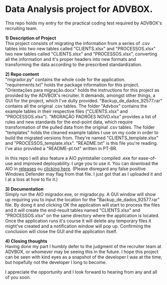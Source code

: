 # Data Analysis project for ADVBOX.

This repo holds my entry for the practical coding test required by ADVBOX's recruiting team.

**1) Description of Project**  
This project consists of migrating the information from a series of .csv tables into two new tables called "CLIENTS.xlsx" and "PROCESSOS.xlsx" two new tables called "CLIENTS.xlsx" and "PROCESSOS.xlsx", converting all the information and it's proper headers into new formats and transforming the data according to the prescribed standardization.

**2) Repo content**  
"migrador.py" contains the whole code for the application.
"requirements.txt" holds the package information for this project.
"Orientações para migração.docx" holds the instructions for this project as provided by the ADVBOX's recruiter. It demands, amongst other things, a GUI for the project, which I've dully provided.
"Backup_de_dados_92577.rar" contains all the original .csv tables.
The folder "Advbox" contains the example tables in their respective files ("CLIENTS.xlsx" and "PROCESSOS.xlsx"). "MIGRAÇÃO PADRÕES NOVO.xlsx" provides a list of rules and new standards for the end-point data, which require transformation of the pulled data from the original .csv tables.
The folder "templates" holds the cleaned example tables I use on my code in order to build the migrated versions from. They're named "CLIENTS_template.xlsx" and "PROCESSOS_template.xlsx".
"README.txt" is this file you're reading. I've also provided a "README-pt.txt" written in PT-BR.

In this repo I will also feature a AIO pyintstaller compiled .exe for ease-of-use and improved deployability. I urge you to use it. You can download the AIO in [releases](https://github.com/h-lemos/Migrador-ADVBOX/releases/tag/Latest) ou [clicking here](https://github.com/h-lemos/Migrador-ADVBOX/releases/download/Latest/migrador.AIO.zip).
(Please disregard any false positive Windows Defender may flag from that file. I just got that as I uploaded it and I at a loss at how to fix it.)

**3) Documentation**  
Simply run the AIO migrador.exe, or migrador.py. A GUI window will show up requiring you to input the location for the "Backup_de_dados_92577.rar" file. By doing it and clicking OK the application will start to process the files and it will create the end-result tables named "CLIENTS.xlsx" and "PROCESSOS.xlsx" on the same directory where the application is located. Once the application runs it's course it will delete any temporary files it might've created and a notification window will pop up. Confirming the conclusion will close the GUI and the application itself.

**4) Closing thoughts**  
Having done my part I humbly defer to the judgment of the recruiter team at ADVBOX, or whomever may be seeing this in the future. I hope this project can be seen with kind eyes as a snapshot of the developer I was at the time, but hopefully not the developer I long to become.

I appreciate the opportunity and I look forward to hearing from any and all of you soon.
